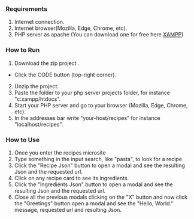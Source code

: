### Requirements
1. Internet connection.
2. Internet browser(Mozilla, Edge, Chrome, etc).
3. PHP server as apache (You can download one for free here [XAMPP](https://www.apachefriends.org/index.html))

### How to Run

1. Download the zip project .
- Click the CODE button (top-right corner).
2. Unzip the project.
3. Paste the folder to your php server projects folder, for instance "c:xampp/htdocs".
4. Start your PHP server and go to your browser (Mozilla, Edge, Chrome, etc).
5. In the addresses bar write "your-host/recipes" for instance "localhost/recipes".

### How to Use
1. Once you enter the recipes microsite
2. Type something in the input search, like "pasta", to look for a recipe
3. Click the "Recipe Json" button to open a modal and see the resulting Json and the requested url.
4. Click on any recipe card to see its ingredients.
5. Click the "Ingredients Json" button to open a modal and see the resulting Json and the requested url.
6. Close all the previous modals clicking on the "X" button and now click the "Greetings" button open a modal and see the "Hello, World." message, requested url and resulting Json.
